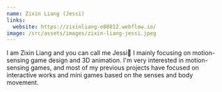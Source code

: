```yaml
---
name: Zixin Liang (Jessi)
links:
  website: https://zixinliang-e88012.webflow.io/
image: /src/assets/images/zixin-liang-jessi.jpeg
---
```

I am Zixin Liang and you can call me Jessi🙌 I mainly focusing on motion-sensing game design and 3D animation. I'm very interested in motion-sensing games, and most of my previous projects have focused on interactive works and mini games based on the senses and body movement.